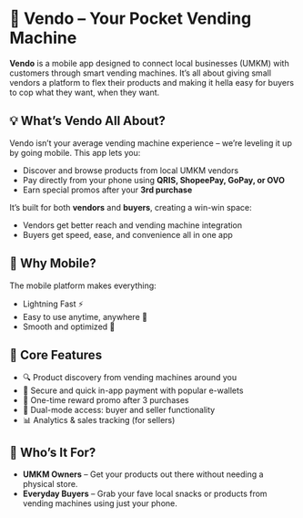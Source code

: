# 🧃 Vendo – Your Pocket Vending Machine

**Vendo** is a mobile app designed to connect local businesses (UMKM) with customers through smart vending machines. It’s all about giving small vendors a platform to flex their products and making it hella easy for buyers to cop what they want, when they want.

## 💡 What’s Vendo All About?

Vendo isn’t your average vending machine experience – we’re leveling it up by going mobile. This app lets you:

- Discover and browse products from local UMKM vendors
- Pay directly from your phone using **QRIS, ShopeePay, GoPay, or OVO**
- Earn special promos after your **3rd purchase**

It’s built for both **vendors** and **buyers**, creating a win-win space:
- Vendors get better reach and vending machine integration
- Buyers get speed, ease, and convenience all in one app

## 📱 Why Mobile?

The mobile platform makes everything:
- Lightning Fast ⚡️
- Easy to use anytime, anywhere 📍
- Smooth and optimized 🧈

## 🎯 Core Features

- 🔍 Product discovery from vending machines around you
- 💸 Secure and quick in-app payment with popular e-wallets
- 🎁 One-time reward promo after 3 purchases
- 👥 Dual-mode access: buyer and seller functionality
- 📊 Analytics & sales tracking (for sellers)

## 🚀 Who’s It For?

- **UMKM Owners** – Get your products out there without needing a physical store.
- **Everyday Buyers** – Grab your fave local snacks or products from vending machines using just your phone.
